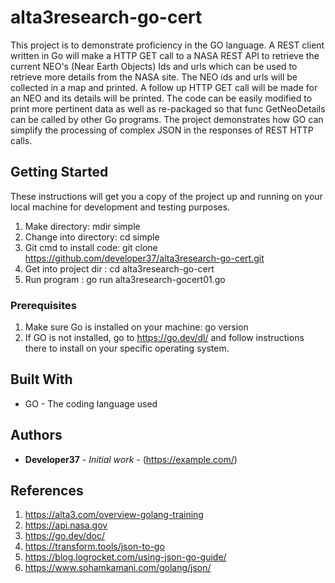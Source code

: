 # alta3research-go-cert

This project is to demonstrate proficiency in the GO language. A REST client written in Go will make a HTTP GET call to a NASA REST API to retrieve the current NEO's (Near Earth Objects) Ids and urls which can be used to retrieve more details from the NASA site. The NEO ids and urls will be collected in a map and printed. A follow up HTTP GET call will be made for an NEO and its details will be printed. The code can be easily modified to print more pertinent data as well as re-packaged so that func GetNeoDetails can be called by other Go programs.
The project demonstrates how GO can simplify the processing of complex JSON in the responses of REST HTTP calls.   

## Getting Started

These instructions will get you a copy of the project up and running on your local machine
for development and testing purposes. 

1. Make          directory: mdir simple
2. Change into   directory: cd simple
3. Git cmd to install code: git clone https://github.com/developer37/alta3research-go-cert.git
4. Get into project dir   : cd alta3research-go-cert
5. Run program            : go run alta3research-gocert01.go



### Prerequisites

1. Make sure Go is installed on your machine: go version
2. If GO is not installed,  go to https://go.dev/dl/ and follow instructions there to install on your specific operating system.

## Built With

* GO - The coding language used

## Authors

* **Developer37** - *Initial work* - (https://example.com/)

## References
1. https://alta3.com/overview-golang-training
2. https://api.nasa.gov
3. https://go.dev/doc/
4. https://transform.tools/json-to-go
5. https://blog.logrocket.com/using-json-go-guide/
6. https://www.sohamkamani.com/golang/json/

